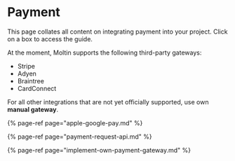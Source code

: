 # Payment

This page collates all content on integrating payment into your project. Click on a box to access the guide.

At the moment, Moltin supports the following third-party gateways:

* Stripe
* Adyen
* Braintree
* CardConnect

For all other integrations that are not yet officially supported, use own **manual gateway**.

{% page-ref page="apple-google-pay.md" %}

{% page-ref page="payment-request-api.md" %}

{% page-ref page="implement-own-payment-gateway.md" %}




